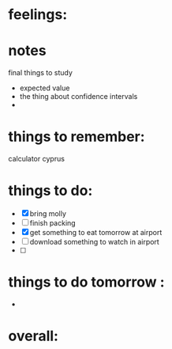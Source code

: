 
# feelings:

# notes
final things to study 
- expected value 
- the thing about confidence intervals
- 

# things to remember:
calculator cyprus
# things to do:
- [x] bring molly 
- [ ] finish packing 
- [x] get something to eat tomorrow at airport
- [ ] download something to watch in airport 
- [ ] 
# things to do tomorrow :
- 
# overall:


